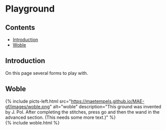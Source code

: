 # Playground

## Contents
* [Introduction](#introduction)
* [Woble](#woble)

## Introduction
On this page several forms to play with.


## Woble
{% include picts-left.html 
  src="https://maetempels.github.io/MAE-gf/images/woble.png" 
  alt="woble" 
  description="This ground was invented by J. Pol. After completing the stitches, press <span class="elem">go</span> and then the <span class="elem">wand</span> in the advanced section. (This needs some more text.)" 
%}      
{% include woble.html
%}

